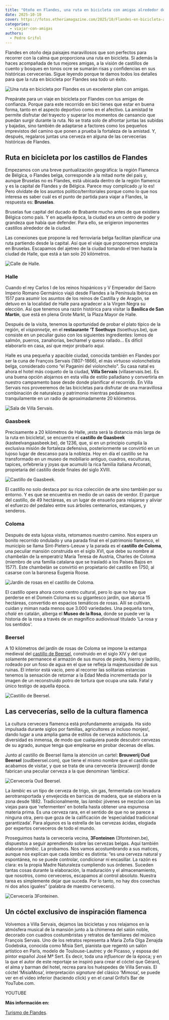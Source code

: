 ```yaml
---
title: "Otoño en Flandes, una ruta en bicicleta con amigas alrededor de Bruselas"
date: 2025-10-10
cover: https://fotos.etheriamagazine.com/2025/10/Flandes-en-bicicleta-amigas.jpg
categories: 
  - viajar-con-amigas
authors: 
  - Pedro Grifol
---
```


Flandes en otoño deja paisajes maravillosos que son perfectos para recorrer con la calma 
que proporciona una ruta en bicicleta. Si además la haces acompañada de tus mejores 
amigas, a la visión de castillos de cuento y bosques en tonos ocre se sumarán risas y 
confidencias en sus históricas cervecerías. Sigue leyendo porque te damos todos los 
detalles para que la ruta en bicicleta por Flandes sea todo un éxito. 

![Una ruta en bicicleta por Flandes es un excelente plan con amigas.](https://fotos.etheriamagazine.com/2025/10/Flandes-en-bicicleta-amigas.jpg "Una ruta en bicicleta por Flandes es un excelente plan con amigas. © Johan Martens/Turismo de Flandes")

Prepárate para un viaje en bicicleta por Flandes con tus amigas de confianza. Porque 
para este recorrido en bici tienes que estar en buena forma, tanto en el aspecto 
deportivo como en el afectivo. La amistad te permite disfrutar del trayecto y superar 
los momentos de cansancio que puedan surgir durante la ruta. No se trata solo de 
afrontar juntas las subidas y bajadas, sino también de adaptarse a factores como los 
pequeños imprevistos del camino que ponen a prueba la fortaleza de la amistad. Y, 
después, regalaros juntas una cerveza en alguna de las cervecerías históricas de 
Flandes. 

## Ruta en bicicleta por los castillos de Flandes

Empezamos con una breve puntualización geográfica: la región Flamenca de Bélgica, o 
Flandes belga, corresponde a la mitad norte del país y, aunque Bruselas no es Flandes, 
está ubicada dentro de la región flamenca y es la capital de Flandes y de Bélgica. 
Parece muy complicado ¡y lo es! Pero olvídate de los asuntos político/territoriales 
porque como lo que nos interesa es saber cuál es el punto de partida para viajar a 
Flandes, la respuesta es: **Bruselas**. 

Bruselas fue capital del ducado de Brabante mucho antes de que existiera Bélgica como 
país. Y en aquella época, la ciudad era un centro de poder y grandeza que había que 
defender. Para ello, se erigieron imponentes castillos alrededor de la ciudad. 

Las conexiones que propone la red ferroviaria belga facilitan planificar una ruta 
partiendo desde la capital. Así que el viaje que proponemos empieza en Bruselas. 
Escapamos del ajetreo de la ciudad tomando el tren hasta la ciudad de Halle, que está a 
tan solo 20 kilómetros. 

![Calle de Halle.](https://fotos.etheriamagazine.com/2025/10/Flandes-bicicleta-Halle-calle.jpg "Calle de Halle. © Pedro Grifol")

### Halle

Cuando el rey Carlos I de los reinos hispánicos y V Emperador del Sacro Imperio Romano 
Germánico viajó desde Flandes a la Península Ibérica en 1517 para asumir los asuntos de 
los reinos de Castilla y de Aragón, se detuvo en la localidad de Halle para agradecer a 
la Virgen Negra su elección. Así que tenemos una razón histórica para visitar la 
**Basílica de San Martín**, que está en plena Grote Markt, la Plaza Mayor de Halle. 

Después de la visita, tenemos la oportunidad de probar el plato típico de la región, el 
_vispannetje_, en el **restaurante** **‘T Soethuys** (tsoethuys.be), que consiste en un 
peculiar guiso con los siguientes ingredientes: lomos de salmón, puerros, zanahorias, 
bechamel y queso rallado… Es difícil elaborarlo en casa, así que mejor probarlo aquí. 

Halle es una pequeña y apacible ciudad, conocida también en Flandes por ser la cuna de 
François Servais (1807-1866), el más virtuoso violonchelista belga, considerado como “el 
Paganini del violonchelo". Su casa natal es ahora el hotel más coqueto de la ciudad, 
**Villa Servais** (villaservais.be). Es una buena opción alojarnos en esta villa de 
estilo palladiano y convertirla en nuestro campamento base desde donde planificar el 
recorrido. En Villa Servais nos proveeremos de las bicicletas para disfrutar de una 
maravillosa combinación de naturaleza y patrimonio mientras pedaleamos tranquilamente en 
un radio de aproximadamente 20 kilómetros. 

![Sala de Villa Servais.](https://fotos.etheriamagazine.com/2025/10/Flandes-bicicleta-Villa-Servais.jpg "Sala de Villa Servais. © Pedro Grifol")

### Gaasbeek

Precisamente a 20 kilómetros de Halle, ¡esta será la distancia más larga de la ruta en 
bicicleta!, se encuentra el **castillo de Gaasbeek** (kasteelvangaasbeek.be), de 1236, 
que, si en un principio cumplía la exclusiva misión de fortaleza defensiva, 
posteriormente se convirtió en un lujoso lugar de descanso para la nobleza. Hoy en día 
el castillo se ha transformado en un museo de mobiliario antiguo, cuadros, esculturas, 
tapices, orfebrería y joyas que acumuló la rica familia italiana Arconati, propietaria 
del castillo desde finales del siglo XVIII. 

![Castillo de Gaasbeek.](https://fotos.etheriamagazine.com/2025/10/Flandes-bicicleta-Castillo-Gaasbeek.jpg "Castillo de Gaasbeek. © Pedro Grifol")

El castillo no solo destaca por su rica colección de arte sino también por su entorno. Y 
es que se encuentra en medio de un oasis de verdor. El parque del castillo, de 49 
hectáreas, es un lugar de ensueño para relajarse y aliviar el esfuerzo del pedaleo entre 
sus árboles centenarios, estanques, y senderos. 

### Coloma

Después de esta lujosa visita, retomamos nuestro camino. Nos espera un bonito recorrido 
ondulado y una parada final en el patrimonio flamenco, el municipio se llama 
Sint-Pieters-Leeuw y la parada es el **castillo de Coloma**, una peculiar mansión 
construida en el siglo XVI, que debe su nombre al chambelán de la emperatriz María 
Teresa de Austria, Charles de Coloma (miembro de una familia catalana que se trasladó a 
los Países Bajos en 1577). Este chambelán se convirtió en propietario del castillo en 
1750, al casarse con la baronesa Eugenia Roose. 

![Jardín de rosas en el castillo de Coloma.](https://fotos.etheriamagazine.com/2025/10/Flandes-bicicleta-Castillo-Coloma.jpg "Jardín de rosas en el castillo de Coloma. © Pedro Grifol")

El castillo opera ahora como centro cultural, pero lo que no hay que perderse en el 
Domein Coloma es su gigantesco jardín, que abarca 15 hectáreas, convertido en espacios 
temáticos de rosas. Allí se cultivan, cuidan y miman nada menos que 3.000 variedades. 
Una pequeña torre, _chalé_ en catalán, alberga el **Museo de la Rosa**, donde se puede 
ver la historia de la rosa a través de un magnífico audiovisual titulado 'La rosa y los 
sentidos'. 

### Beersel

A 10 kilómetros del jardín de rosas de Coloma se impone la estampa medieval del 
[castillo de Beersel](http://en.visitbeersel.be/kasteel-van-beersel), construido en el 
siglo XIV y del que solamente permanece el armazón de sus muros de piedra, hierro y 
ladrillo, rodeado por un foso de agua en el que se refleja la majestuosidad de sus 
ruinas. El interior está vacío, pero al recorrer las solitarias estancias tenemos la 
sensación de retornar a la Edad Media incrementada por la imagen de un reconstruido 
potro de tortura que ocupa una sala. Fatal y único testigo de aquella época. 

![Castillo de Beersel.](https://fotos.etheriamagazine.com/2025/10/Flandes-bicicleta-Castillo-Beersel.jpg "Castillo de Beersel. © Pedro Grifol")

## Las cervecerías, sello de la cultura flamenca

La cultura cervecera flamenca está profundamente arraigada. Ha sido impulsada durante 
siglos por familias, agricultores ¡e incluso monjes!, dando lugar a una amplia gama de 
estilos de cerveza autóctonos. La diversidad es inmensa, de modo que cualquiera puede 
descubrir cervezas de su agrado, aunque tenga que emplearse en probar decenas de ellas. 

Junto al castillo de Beersel llama la atención un cartel: **Brouwerij Oud Beersel** 
(oudbeersel.com), que tiene el mismo nombre que el castillo que acabamos de visitar, y 
que se trata de una cervecería (_brouwerij_) donde fabrican una peculiar cerveza a la 
que denominan ‘lámbica’. 

![Cervecería Oud Beersel.](https://fotos.etheriamagazine.com/2025/10/Flandes-bicicleta-Cerveceria-Oud-Beersel.jpg "Cervecería Oud Beersel. ©Pedro Grifol")

La _lambic_ es un tipo de cerveza de trigo, sin gas, fermentada con levadura 
aerotransportada y envejecida en barricas de madera, que se elabora en la zona desde 
1882. Tradicionalmente, las _lambic_ jóvenes se mezclan con las viejas para que 
‘refermenten’ en botella hasta obtener una espumosa materia prima. Es una cerveza rara, 
en el sentido de que no se parece a ninguna otra, pero que goza de la calificación de 
‘especialidad tradicional garantizada’. Para algunos es la estrella de las cervezas 
ácidas, elogiada por expertos cerveceros de todo el mundo. 

Proseguimos hasta la cervecería vecina, **3Fonteinen** (3fonteinen.be), dispuestos a 
seguir aprendiendo sobre las cervezas belgas. Aquí también elaboran _lambic_. La 
probamos. Nos vamos acostumbrando a sus matices, aunque nos explican que cada _lambic_ 
es distinta: “es una cerveza natural y espontánea, no se puede controlar, condicionar ni 
encasillar. La razón es clara: es la propia Madre Naturaleza cumpliendo sus órdenes. 
Suceden tantas cosas durante la elaboración, la maduración y el almacenamiento, que 
nosotros, como cerveceros, escapamos al control absoluto. Nuestra tarea es simplemente 
dejar que suceda. Por lo tanto, no hay dos cosechas ni dos años iguales” (palabra de 
maestro cervecero). 

![Cervecería 3Fonteinen.](https://fotos.etheriamagazine.com/2025/10/Flandes-bicicleta-Cerveceria-3Fonteinen.jpg "Cervecería 3Fonteinen. ©Pedro Grifol")

## Un cóctel exclusivo de inspiración flamenca

Volvemos a Villa Servais, dejamos las bicicletas y nos relajamos en la atmósfera musical 
de la mansión junto a la chimenea del salón noble, decorado con cuadros costumbristas y 
retratos de familiares del músico François Servais. Uno de los retratos representa a 
Maria Zofia Olga Zenajda Godebska, conocida como Misia Sert, pianista que regentó un 
salón artístico en París, modelo de Toulouse-Lautrec y de Picasso, y esposa del pintor 
español José Mª Sert. Es decir, toda una _influencer_ de la época; y en la que el autor 
de este reportaje se inspiró para crear el cóctel que Gérard, el alma y barman del 
hotel, recrea para los huéspedes de Villa Servais. El cóctel ‘MisiaMosa’, interpretación 
_signature_ del clásico ‘Mimosa’, se puede ver en el vídeo inferior (haciendo click) y 
en el canal Grifol’s Bar de YouTube.com. 

YOUTUBE

**Más información en:** 

[Turismo de Flandes](http://visitflanders.com/es/castillos-y-jardines).
